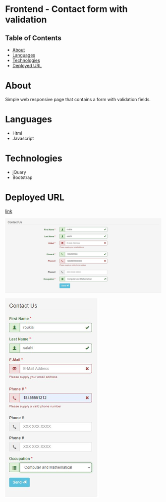 # Frontend - Contact form with validation 

## Table of Contents

- [About](#about)
- [Languages](#Languages)
- [Technologies](#Technologies)
- [Deployed URL](#Deployed-URL)

# About

Simple web responsive page that contains a form with validation fields.

# Languages

- Html
- Javascript

# Technologies

- jQuary
- Bootstrap 

# Deployed URL

[link](https://roukiasalahi.github.io/frontend/)


![](assets/fDesc.jpg)

![](assets/fMobile.jpg)
